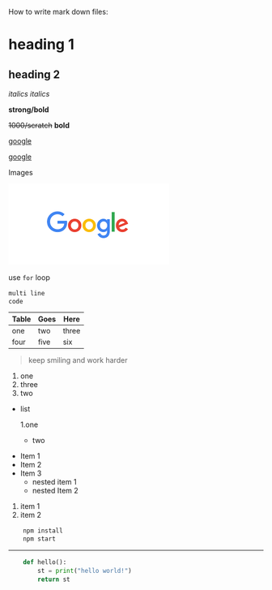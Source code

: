 How to write mark down files:
<!-- for headings -->
# heading 1
## heading 2

<!--for italics-->
_italics_
*italics*

<!--for strong-->
**strong/bold**

<!--to scratch the text-->
~~1000/scratch~~ **bold**

<!--links-->
[google](https://www.google.com)

[google](https://www.google.com "google")

<!--to provide images-->
Images

![google](google.png)


<!--to provide code-->
use `for` loop

<!--multi line code-->
```
multi line 
code
```

<!--for creating table-->

|Table |Goes |Here |
|--- |--- |--- |
|one |two |three|
|four |five |six |

<!--for quotes-->
>keep smiling and work harder

<!--points with numbering-->
1. one
2. three
1. two

<!--points with UL-->
- list

	1.one
	- two

* Item 1
* Item 2
* Item 3
	* nested item 1
	* nested Item 2
	
<!--OL-->
1. item 1
2. item 2

<!--code stuff-->

```bash
	npm install
	npm start
```

---

```python
	def hello():
		st = print("hello world!")
		return st
```
